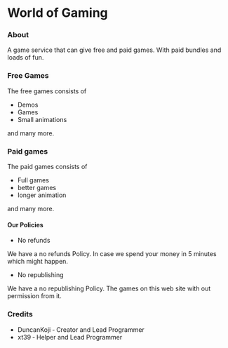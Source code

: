 # World of Gaming

### About
A game service that can give 
free and paid games. With paid
bundles and loads of fun. 

### Free Games

The free games consists of

- Demos
- Games
- Small animations

and many more.

### Paid games 

The paid games consists of

- Full games
- better games
- longer animation

and many more.

#### Our Policies

- No refunds

We have a no refunds Policy. 
In case we spend your money
in 5 minutes which might happen.

- No republishing

We have a no republishing Policy.
The games on this web site with 
out permission from it.

### Credits
- DuncanKoji &dash; Creator and Lead Programmer
- xt39 &dash; Helper and Lead Programmer
